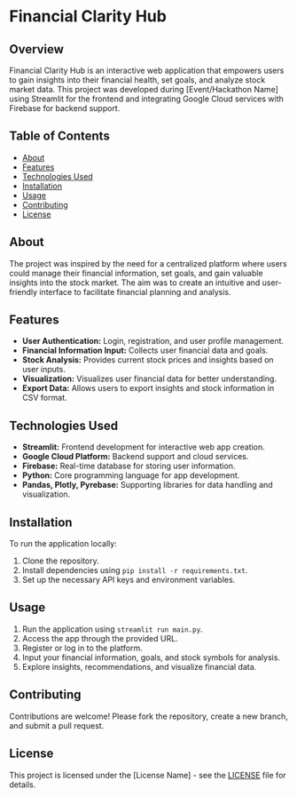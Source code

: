# Financial Clarity Hub

## Overview
Financial Clarity Hub is an interactive web application that empowers users to gain insights into their financial health, set goals, and analyze stock market data. This project was developed during [Event/Hackathon Name] using Streamlit for the frontend and integrating Google Cloud services with Firebase for backend support.

## Table of Contents
- [About](#about)
- [Features](#features)
- [Technologies Used](#technologies-used)
- [Installation](#installation)
- [Usage](#usage)
- [Contributing](#contributing)
- [License](#license)

## About
The project was inspired by the need for a centralized platform where users could manage their financial information, set goals, and gain valuable insights into the stock market. The aim was to create an intuitive and user-friendly interface to facilitate financial planning and analysis.

## Features
- **User Authentication:** Login, registration, and user profile management.
- **Financial Information Input:** Collects user financial data and goals.
- **Stock Analysis:** Provides current stock prices and insights based on user inputs.
- **Visualization:** Visualizes user financial data for better understanding.
- **Export Data:** Allows users to export insights and stock information in CSV format.

## Technologies Used
- **Streamlit:** Frontend development for interactive web app creation.
- **Google Cloud Platform:** Backend support and cloud services.
- **Firebase:** Real-time database for storing user information.
- **Python:** Core programming language for app development.
- **Pandas, Plotly, Pyrebase:** Supporting libraries for data handling and visualization.

## Installation
To run the application locally:
1. Clone the repository.
2. Install dependencies using `pip install -r requirements.txt`.
3. Set up the necessary API keys and environment variables.

## Usage
1. Run the application using `streamlit run main.py`.
2. Access the app through the provided URL.
3. Register or log in to the platform.
4. Input your financial information, goals, and stock symbols for analysis.
5. Explore insights, recommendations, and visualize financial data.

## Contributing
Contributions are welcome! Please fork the repository, create a new branch, and submit a pull request.

## License
This project is licensed under the [License Name] - see the [LICENSE](LICENSE) file for details.
